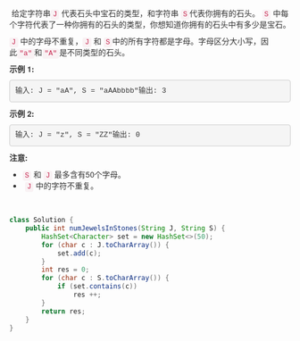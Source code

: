 <p style="box-sizing: border-box; margin-top: 0px; margin-bottom: 10px; color: rgb(51, 51, 51); font-family: &quot;Helvetica Neue&quot;, Helvetica, Arial, sans-serif; font-size: 14px; white-space: normal;">
    &nbsp;给定字符串<code style="box-sizing: border-box; font-family: Menlo, Monaco, Consolas, &quot;Courier New&quot;, monospace; font-size: 12.6px; padding: 2px 4px; color: rgb(199, 37, 78); background-color: rgb(249, 242, 244); border-radius: 4px;">J</code>&nbsp;代表石头中宝石的类型，和字符串&nbsp;<code style="box-sizing: border-box; font-family: Menlo, Monaco, Consolas, &quot;Courier New&quot;, monospace; font-size: 12.6px; padding: 2px 4px; color: rgb(199, 37, 78); background-color: rgb(249, 242, 244); border-radius: 4px;">S</code>代表你拥有的石头。&nbsp;<code style="box-sizing: border-box; font-family: Menlo, Monaco, Consolas, &quot;Courier New&quot;, monospace; font-size: 12.6px; padding: 2px 4px; color: rgb(199, 37, 78); background-color: rgb(249, 242, 244); border-radius: 4px;">S</code>&nbsp;中每个字符代表了一种你拥有的石头的类型，你想知道你拥有的石头中有多少是宝石。
</p>
<p style="box-sizing: border-box; margin-top: 0px; margin-bottom: 10px; color: rgb(51, 51, 51); font-family: &quot;Helvetica Neue&quot;, Helvetica, Arial, sans-serif; font-size: 14px; white-space: normal;">
    <code style="box-sizing: border-box; font-family: Menlo, Monaco, Consolas, &quot;Courier New&quot;, monospace; font-size: 12.6px; padding: 2px 4px; color: rgb(199, 37, 78); background-color: rgb(249, 242, 244); border-radius: 4px;">J</code>&nbsp;中的字母不重复，<code style="box-sizing: border-box; font-family: Menlo, Monaco, Consolas, &quot;Courier New&quot;, monospace; font-size: 12.6px; padding: 2px 4px; color: rgb(199, 37, 78); background-color: rgb(249, 242, 244); border-radius: 4px;">J</code>&nbsp;和&nbsp;<code style="box-sizing: border-box; font-family: Menlo, Monaco, Consolas, &quot;Courier New&quot;, monospace; font-size: 12.6px; padding: 2px 4px; color: rgb(199, 37, 78); background-color: rgb(249, 242, 244); border-radius: 4px;">S</code>中的所有字符都是字母。字母区分大小写，因此<code style="box-sizing: border-box; font-family: Menlo, Monaco, Consolas, &quot;Courier New&quot;, monospace; font-size: 12.6px; padding: 2px 4px; color: rgb(199, 37, 78); background-color: rgb(249, 242, 244); border-radius: 4px;">&quot;a&quot;</code>和<code style="box-sizing: border-box; font-family: Menlo, Monaco, Consolas, &quot;Courier New&quot;, monospace; font-size: 12.6px; padding: 2px 4px; color: rgb(199, 37, 78); background-color: rgb(249, 242, 244); border-radius: 4px;">&quot;A&quot;</code>是不同类型的石头。
</p>
<p style="box-sizing: border-box; margin-top: 0px; margin-bottom: 10px; color: rgb(51, 51, 51); font-family: &quot;Helvetica Neue&quot;, Helvetica, Arial, sans-serif; font-size: 14px; white-space: normal;">
    <span style="box-sizing: border-box; font-weight: 700;">示例 1:</span>
</p>
<pre style="box-sizing: border-box; overflow: auto; font-family: Menlo, Monaco, Consolas, &quot;Courier New&quot;, monospace; font-size: 13px; padding: 9.5px; margin-top: 0px; margin-bottom: 10px; line-height: 1.42857; color: rgb(51, 51, 51); word-break: break-all; word-wrap: break-word; background-color: rgb(245, 245, 245); border: 1px solid rgb(204, 204, 204); border-radius: 4px;">输入: J = &quot;aA&quot;, S = &quot;aAAbbbb&quot;输出: 3</pre>
<p style="box-sizing: border-box; margin-top: 0px; margin-bottom: 10px; color: rgb(51, 51, 51); font-family: &quot;Helvetica Neue&quot;, Helvetica, Arial, sans-serif; font-size: 14px; white-space: normal;">
    <span style="box-sizing: border-box; font-weight: 700;">示例 2:</span>
</p>
<pre style="box-sizing: border-box; overflow: auto; font-family: Menlo, Monaco, Consolas, &quot;Courier New&quot;, monospace; font-size: 13px; padding: 9.5px; margin-top: 0px; margin-bottom: 10px; line-height: 1.42857; color: rgb(51, 51, 51); word-break: break-all; word-wrap: break-word; background-color: rgb(245, 245, 245); border: 1px solid rgb(204, 204, 204); border-radius: 4px;">输入: J = &quot;z&quot;, S = &quot;ZZ&quot;输出: 0</pre>
<p style="box-sizing: border-box; margin-top: 0px; margin-bottom: 10px; color: rgb(51, 51, 51); font-family: &quot;Helvetica Neue&quot;, Helvetica, Arial, sans-serif; font-size: 14px; white-space: normal;">
    <span style="box-sizing: border-box; font-weight: 700;">注意:</span>
</p>
<ul style="box-sizing: border-box; margin-top: 0px; margin-bottom: 10px; color: rgb(51, 51, 51); font-family: &quot;Helvetica Neue&quot;, Helvetica, Arial, sans-serif; font-size: 14px; white-space: normal;">
    <li style="box-sizing: border-box;">
        <code style="box-sizing: border-box; font-family: Menlo, Monaco, Consolas, &quot;Courier New&quot;, monospace; font-size: 12.6px; padding: 2px 4px; color: rgb(199, 37, 78); background-color: rgb(249, 242, 244); border-radius: 4px;">S</code>&nbsp;和&nbsp;<code style="box-sizing: border-box; font-family: Menlo, Monaco, Consolas, &quot;Courier New&quot;, monospace; font-size: 12.6px; padding: 2px 4px; color: rgb(199, 37, 78); background-color: rgb(249, 242, 244); border-radius: 4px;">J</code>&nbsp;最多含有50个字母。
    </li>
    <li style="box-sizing: border-box;">
        &nbsp;<code style="box-sizing: border-box; font-family: Menlo, Monaco, Consolas, &quot;Courier New&quot;, monospace; font-size: 12.6px; padding: 2px 4px; color: rgb(199, 37, 78); background-color: rgb(249, 242, 244); border-radius: 4px;">J</code>&nbsp;中的字符不重复。
    </li>
</ul>
<p>
    <br/>
</p>

``` java
class Solution {
    public int numJewelsInStones(String J, String S) {
        HashSet<Character> set = new HashSet<>(50);
        for (char c : J.toCharArray()) {
            set.add(c);
        }
        int res = 0;
        for (char c : S.toCharArray()) {
            if (set.contains(c))
                res ++;
        }
        return res;
    }
}
```